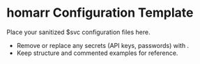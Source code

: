 # homarr Configuration Template

Place your sanitized $svc configuration files here.
- Remove or replace any secrets (API keys, passwords) with .
- Keep structure and commented examples for reference.
